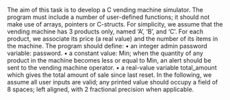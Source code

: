 The aim of this task is to develop a C vending machine simulator. The program must include a number of
user-defined functions; it should not make use of arrays, pointers or C-structs.
For simplicity, we assume that the vending machine has 3 products only, named ‘A’, ‘B’, and ‘C’. For each
product, we associate its price (a real value) and the number of its items in the machine. The program
should define:
• an integer admin password variable: password.
• a constant value: Min; when the quantity of any product in the machine becomes less or equal
to Min, an alert should be sent to the vending machine operator.
• a real-value variable total_amount which gives the total amount of sale since last reset.
In the following, we assume all user inputs are valid; any printed value should occupy a field of 8 spaces;
left aligned, with 2 fractional precision when applicable.
